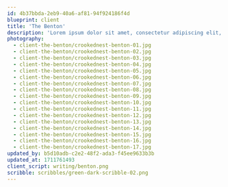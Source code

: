 ```yaml
---
id: 4b37bbda-2eb9-40a6-af81-94f924186f4d
blueprint: client
title: 'The Benton'
description: 'Lorem ipsum dolor sit amet, consectetur adipiscing elit, sed do eiusmod tempor incididunt ut labore et dolore magna aliqua. Ut enim ad minim veniam, quis nostrud exercitation ullamco laboris nisi ut aliquip ex ea commodo consequat. Duis aute irure dolor in reprehenderit in voluptate velit esse cillum dolore eu fugiat nulla pariatur. Excepteur sint occaecat cupidatat non proident, sunt in culpa qui officia deserunt mollit anim id est laborum.'
photography:
  - client-the-benton/crookednest-benton-01.jpg
  - client-the-benton/crookednest-benton-02.jpg
  - client-the-benton/crookednest-benton-03.jpg
  - client-the-benton/crookednest-benton-04.jpg
  - client-the-benton/crookednest-benton-05.jpg
  - client-the-benton/crookednest-benton-06.jpg
  - client-the-benton/crookednest-benton-07.jpg
  - client-the-benton/crookednest-benton-08.jpg
  - client-the-benton/crookednest-benton-09.jpg
  - client-the-benton/crookednest-benton-10.jpg
  - client-the-benton/crookednest-benton-11.jpg
  - client-the-benton/crookednest-benton-12.jpg
  - client-the-benton/crookednest-benton-13.jpg
  - client-the-benton/crookednest-benton-14.jpg
  - client-the-benton/crookednest-benton-15.jpg
  - client-the-benton/crookednest-benton-16.jpg
  - client-the-benton/crookednest-benton-17.jpg
updated_by: b5d10adb-c2e2-48f2-ada3-f45ee9633b3b
updated_at: 1711761493
client_script: writing/benton.png
scribble: scribbles/green-dark-scribble-02.png
---
```

